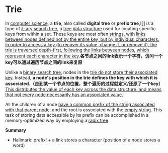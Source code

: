 # Trie

In [computer science](https://en.wikipedia.org/wiki/Computer_science), a **trie**, also called **digital tree** or **prefix tree**,[[1\]](https://en.wikipedia.org/wiki/Trie#cite_note-cvr14-1) is a type of [*k*-ary](https://en.wikipedia.org/wiki/M-ary_tree) [search tree](https://en.wikipedia.org/wiki/Search_tree), a [tree](https://en.wikipedia.org/wiki/Tree_(data_structure)) [data structure](https://en.wikipedia.org/wiki/Data_structure) used for locating specific keys from within a set. These keys are most often [strings](https://en.wikipedia.org/wiki/String_(computer_science)), with <u>links between nodes defined not by the entire key, but by individual [characters](https://en.wikipedia.org/wiki/Character_(computing)). In order to access a key (to recover its value, change it, or remove it), the trie is traversed [depth-first](https://en.wikipedia.org/wiki/Depth-first_search), following the links between nodes, which represent each character in the key.</u>**各节点之间的link表示一个字符，访问一个key可以通过遍历节点之间的link来复原**

Unlike a [binary search tree](https://en.wikipedia.org/wiki/Binary_search_tree), nodes in the <u>trie do not store their associated key</u>. Instead, **a node's position in the trie defines the key with which it is associated.（走到某一个节点的位置，整个遍历的过程就定义/还原了一个key）** <u>This distributes the value of each key across the data structure, and means that not every node necessarily has an associated value.</u>

All the children of a node <u>have a common [prefix](https://en.wikipedia.org/wiki/Prefix) of the string associated with that parent node</u>, and the root is associated with the [empty string](https://en.wikipedia.org/wiki/Empty_string). This task of storing data accessible by its prefix can be accomplished in a memory-optimized way by employing a [radix tree](https://en.wikipedia.org/wiki/Radix_tree).

**Summary**

- Hallmark: prefix! + a link stores a character (position of a node stores a word)
